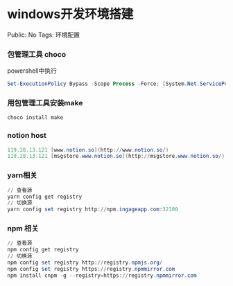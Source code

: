 # windows开发环境搭建

Public: No
Tags: 环境配置

### 包管理工具 choco

powershell中执行 

```powershell
Set-ExecutionPolicy Bypass -Scope Process -Force; [System.Net.ServicePointManager]::SecurityProtocol = [System.Net.ServicePointManager]::SecurityProtocol -bor 3072; iex ((New-Object System.Net.WebClient).DownloadString('[https://community.chocolatey.org/install.ps1](https://community.chocolatey.org/install.ps1)'))
```

### 用包管理工具安装make

```powershell
choco install make
```

### notion host

```powershell
119.28.13.121 [www.notion.so](http://www.notion.so/)
119.28.13.121 [msgstore.www.notion.so](http://msgstore.www.notion.so/)
```

### yarn相关

```powershell
// 查看源
yarn config get registry
// 切换源
yarn config set registry http://npm.ingageapp.com:32100
```

### npm 相关

```powershell
// 查看源
npm config get registry
// 切换源
npm config set registry http://registry.npmjs.org/
npm config set registry https://registry.npmmirror.com
npm install cnpm -g --registry=https://registry.npmmirror.com

```
